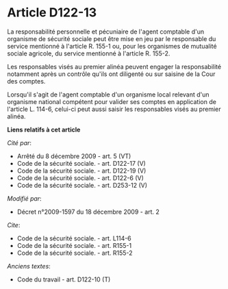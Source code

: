 # Article D122-13

La responsabilité personnelle et pécuniaire de l'agent comptable d'un organisme de sécurité sociale peut être mise en jeu par
le responsable du service mentionné à l'article R. 155-1 ou, pour les organismes de mutualité sociale agricole, du service
mentionné à l'article R. 155-2. 

Les responsables visés au premier alinéa peuvent engager la responsabilité notamment après un contrôle qu'ils ont diligenté
ou sur saisine de la Cour des comptes. 

Lorsqu'il s'agit de l'agent comptable d'un organisme local relevant d'un organisme national compétent pour valider ses
comptes en application de l'article L. 114-6, celui-ci peut aussi saisir les responsables visés au premier alinéa.

**Liens relatifs à cet article**

_Cité par_:

  - Arrêté du 8 décembre 2009 - art. 5 (VT)
  - Code de la sécurité sociale. - art. D122-17 (V)
  - Code de la sécurité sociale. - art. D122-19 (V)
  - Code de la sécurité sociale. - art. D122-6 (V)
  - Code de la sécurité sociale. - art. D253-12 (V)

_Modifié par_:

  - Décret n°2009-1597 du 18 décembre 2009 - art. 2

_Cite_:

  - Code de la sécurité sociale. - art. L114-6
  - Code de la sécurité sociale. - art. R155-1
  - Code de la sécurité sociale. - art. R155-2

_Anciens textes_:

  - Code du travail - art. D122-10 (T)
